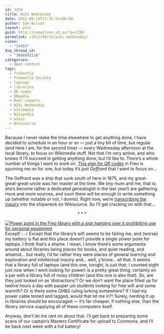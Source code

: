 ```yaml
---
id: 1258
title: Wiki Wednesday
date: 2012-08-22T17:35:51+00:00
author: Sam Wilson
layout: post
guid: http://samwilson.id.au/?p=1258
permalink: /2012/08/22/wiki-wednesday/
views:
  - "14453"
dsq_thread_id:
  - "3866093116"
categories:
  - Open content
tags:
  - fremantle
  - Fremantle Society
  - laptops
  - libraries
  - QR codes
  - QRpedia
  - Roel Loopers
  - Wiki Wednesday
  - wikimedia
  - Wikipedia
  - wikis
  - Wikisource
---
```

Because I never make the time elsewhere to get anything done, I have decided to schedule in an hour or so &#8212; just a tiny bit of time, but regular (and here I am, for the second time) &#8212; every Wednesday afternoon at the local library, to focus on Wikimedia stuff. Not that I’m very active, and who knows if I’ll succeed in getting anything done; but I’d like to. There’s a whole number of things I want to work on. [This plan for QR codes](http://freoview.wordpress.com/2012/08/16/society-project-rq-mapping-fremantle/ "Roel Loopers' blog") in Freo is spurning me on for one, but today it’s just _Geffrard_ that I want to focus on…

The Geffrard was a ship that sunk south of here in 1875, and my great-great-great-uncle was her master at the time. We (my mum and me, that is; she’s become rather a dedicated genealogist in the last year!) are gathering more and more sources, and soon there will be enough to write something up (whether notable or not, I dunno). Right now, we’re [transcribing the inquiry](http://en.wikisource.org/wiki/Index:Inquiry_into_the_shipwreck_of_%27Geffrard%27_1875-07-07.djvu "Index:Inquiry into the shipwreck of 'Geffrard' 1875-07-07.djvu") into the shipwreck on Wikisource. So I’ll get cracking on with that…

<p style="text-align:center">
  * * *
</p>

[<img src="/wp-content/uploads/2012/08/power-point.500px.jpg" alt="Power point in the Freo library with a sign hanging over it prohibiting use for personal equipment" class="alignright" />](/wp-content/uploads/2012/08/power-point.jpg "View full-sized image")Except! `:-(` Except that the library’s wifi seems to be failing me, and (worse) my battery is flat and this place doesn’t provide a single power point for laptops. I think that’s a shame. I mean, I know there’s some arguments around about libraries being places for books, and quiet reading, and whatnot… but really, I’d far rather they were places of general _learning_ and exploration and intellectual inquiry and… well, y’know… all that. It seems that a library full of laptops (and this one, tonight, is just that; I counted eight just now when I went looking for power) is a pretty great thing; certainly on a par with a library full of noisy children (and this one is also that). So, are they just looked on as ‘distractions’? Or we don’t want the place filled up for twelve hours a day with pauper uni students looking for free wifi and some warmth? Or is there some OH&S ruling lurking somewhere? If I had my power cable tested and tagged, would that let me in?! Surely, nerding it up in libraries should be encouraged &#8212; it’s far cheaper, if nothing else, than the library service supplying all of these computers itself.

Anyway, don’t let me rant on about that. I’ll get back to preparing some scans of our captain’s Masters Certificate for upload to Commons, and I’ll be back next week with a full battery!